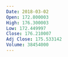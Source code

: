 ```yaml
---
Date: 2018-03-02
Open: 172.800003
High: 176.300003
Low: 172.449997
Close: 176.210007
Adj Close: 175.533142
Volume: 38454000
---
```

